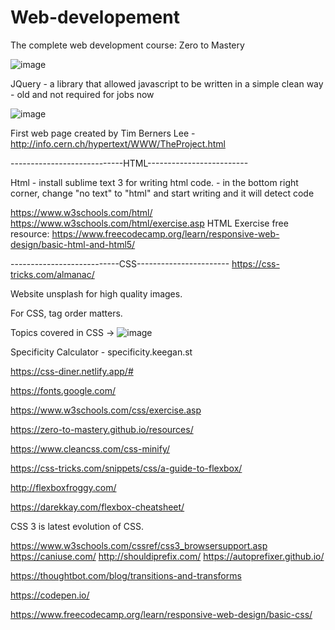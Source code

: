 # Web-developement
The complete web development course: Zero to Mastery

![image](https://user-images.githubusercontent.com/49164733/115968306-91a18c80-a537-11eb-94ff-13a9b7c8cd48.png)

JQuery - a library that allowed javascript to be written in a simple clean way
       - old and not required for jobs now

![image](https://user-images.githubusercontent.com/49164733/115968349-dcbb9f80-a537-11eb-9a9c-e9821c331688.png)

First web page created by Tim Berners Lee - http://info.cern.ch/hypertext/WWW/TheProject.html

----------------------------HTML-------------------------

Html - install sublime text 3 for writing html code.
     - in the bottom right corner, change "no text" to "html" and start writing <html> and it will detect code
   
https://www.w3schools.com/html/ 
https://www.w3schools.com/html/exercise.asp
HTML Exercise free resource: https://www.freecodecamp.org/learn/responsive-web-design/basic-html-and-html5/

---------------------------CSS-----------------------
https://css-tricks.com/almanac/

Website unsplash for high quality images.

For CSS, tag order matters.

Topics covered in CSS ->
![image](https://user-images.githubusercontent.com/49164733/116448679-ad6ba200-a859-11eb-9f16-26f894cef70a.png)

Specificity Calculator - specificity.keegan.st

https://css-diner.netlify.app/#

https://fonts.google.com/

https://www.w3schools.com/css/exercise.asp

https://zero-to-mastery.github.io/resources/

https://www.cleancss.com/css-minify/

https://css-tricks.com/snippets/css/a-guide-to-flexbox/

http://flexboxfroggy.com/

https://darekkay.com/flexbox-cheatsheet/

CSS 3 is latest evolution of CSS.

https://www.w3schools.com/cssref/css3_browsersupport.asp
https://caniuse.com/
http://shouldiprefix.com/
https://autoprefixer.github.io/

https://thoughtbot.com/blog/transitions-and-transforms

https://codepen.io/

https://www.freecodecamp.org/learn/responsive-web-design/basic-css/
